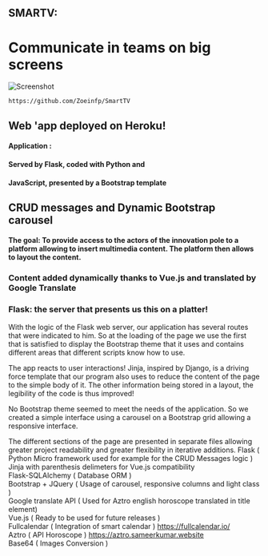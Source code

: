 ## SMARTV:

# Communicate in teams on big screens

![Screenshot](https://user-images.githubusercontent.com/15839150/51800588-9cbec280-2231-11e9-96d7-2da9e0438c2c.PNG)

```
https://github.com/Zoeinfp/SmartTV
```
## Web 'app deployed on Heroku!

#### Application :

#### Served by Flask, coded with Python and

#### JavaScript, presented by a Bootstrap template 

## CRUD messages and Dynamic Bootstrap carousel 

#### The goal: To provide access to the actors of the innovation pole to a platform allowing to insert multimedia content. The platform then allows to layout the content.

### Content added dynamically thanks to Vue.js and translated by Google Translate

### Flask: the server that presents us this on a platter!

With the logic of the Flask web server, our application has several routes that were indicated to him. So at the loading of the page we use the first that is satisfied to display the Bootstrap theme that it uses and contains different areas that different scripts know how to use.

The app reacts to user interactions! Jinja, inspired by Django, is a driving force template that our program also uses to reduce the content of the page to the simple body of it. The other information being stored in a layout, the legibility of the code is thus improved!

No Bootstrap theme seemed to meet the needs of the application. So we created a simple interface using a carousel on a Bootstrap grid allowing a responsive interface.


The different sections of the page are presented in separate files allowing greater project readability and greater flexibility in iterative additions.
Flask  ( Python Micro framework used for example for the CRUD Messages logic )   
Jinja with parenthesis delimeters for Vue.js compatibility   
Flask-SQLAlchemy ( Database ORM )  
Bootstrap + JQuery ( Usage of carousel, responsive columns and light class )  
Google translate API ( Used for Aztro english horoscope translated in title element)  
Vue.js ( Ready to be used for future releases )  
Fullcalendar ( Integration of smart calendar ) https://fullcalendar.io/  
Aztro ( API Horoscope ) https://aztro.sameerkumar.website  
Base64 ( Images Conversion )  


